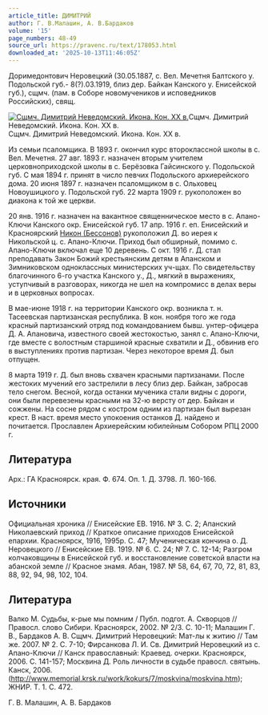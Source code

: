 ```yaml
---
article_title: ДИМИТРИЙ
author: Г. В.Малашин, А. В.Бардаков
volume: '15'
page_numbers: 48-49
source_url: https://pravenc.ru/text/178053.html
downloaded_at: '2025-10-13T11:46:05Z'
---
```


Доримедонтович Неровецкий (30.05.1887, с. Вел. Мечетня Балтского у. Подольской губ.- 8(?).03.1919, близ дер. Байкан Канского у. Енисейской губ.), сщмч. (пам. в Соборе новомучеников и исповедников Российских), свящ.

[![Сщмч. Димитрий Неведомский. Икона. Кон. ХХ в.](https://pravenc.ru/data/527/483/1234/i200.jpg "Кликните для увеличения картинки")](https://pravenc.ru/data/527/483/1234/i400.jpg)Сщмч. Димитрий Неведомский. Икона. Кон. ХХ в.  
Сщмч. Димитрий Неведомский. Икона. Кон. ХХ в.

Из семьи псаломщика. В 1893 г. окончил курс второклассной школы в с. Вел. Мечетня. 27 авг. 1893 г. назначен вторым учителем церковноприходской школы в с. Берёзовка Гайсинского у. Подольской губ. С мая 1894 г. принят в число певчих Подольского архиерейского дома. 20 июня 1897 г. назначен псаломщиком в с. Ольховец Новоушицкого у. Подольской губ. 22 марта 1909 г. рукоположен во диакона к той же церкви.

20 янв. 1916 г. назначен на вакантное священническое место в с. Апано-Ключи Канского окр. Енисейской губ. 17 апр. 1916 г. еп. Енисейский и Красноярский [Никон (Бессонов)](<https://pravenc.ru/text/Никон (Бессонов).html>) рукоположил Д. во иерея к Никольской ц. с. Апано-Ключи. Приход был обширный, помимо с. Апано-Ключи включал еще 10 деревень. С окт. 1916 г. Д. стал преподавать Закон Божий крестьянским детям в Апанском и Зимниковском одноклассных министерских уч-щах. По свидетельству благочинного 6-го участка Канского у., Д., мягкий в выражениях, уступчивый в разговорах, никогда не шел на компромисс в делах веры и в церковных вопросах.

В мае-июне 1918 г. на территории Канского окр. возникла т. н. Тасеевская партизанская республика. В кон. ноября того же года красный партизанский отряд под командованием бывш. унтер-офицера Д. А. Апановича, известного своей жестокостью, занял с. Апано-Ключи, где вместе с волостным старшиной красные схватили и Д., обвинив его в выступлениях против партизан. Через некоторое время Д. был отпущен.

8 марта 1919 г. Д. был вновь схвачен красными партизанами. После жестоких мучений его застрелили в лесу близ дер. Байкан, забросав тело снегом. Весной, когда останки мученика стали видны с дороги, они были перевезены красными на 32-ю версту от дер. Байкан и сожжены. На сосне рядом с костром одним из партизан был вырезан крест. В наст. время место упокоения останков Д. найдено и почитается. Прославлен Архиерейским юбилейным Собором РПЦ 2000 г.

## Литература

Арх.: ГА Красноярск. края. Ф. 674. Оп. 1. Д. 3798. Л. 160-166.

## Источники

Официальная хроника // Енисейские ЕВ. 1916. № 3. С. 2; Апанский Николаевский приход // Краткое описание приходов Енисейской епархии. Красноярск, 1916, 1995р. С. 47; Мученическая кончина о. Д. Неровецкого // Енисейские ЕВ. 1919. № 6. С. 24; № 7. С. 12-14; Разгром колчаковщины в Енисейской губ. и восстановление советской власти на абанской земле // Красное знамя. Абан, 1987. № 58, 64, 67, 70, 72, 81, 83, 88, 92, 94, 98, 102, 104.

## Литература

Валко М. Судьбы, к-рые мы помним / Публ. подгот. А. Скворцов // Правосл. слово Сибири. Красноярск, 2002. № 2/3. С. 10-11; Малашин Г. В., Бардаков А. В. Сщмч. Димитрий Неровецкий: Мат-лы к житию // Там же. 2007. № 2. С. 7-10; Фирсанкова Л. И. Св. Димитрий Неровецкий из с. Апано-Ключи // Канск православный: Краевед. очерки. Красноярск, 2006. С. 141-157; Москвина Д. Роль личности в судьбе правосл. святынь. Канск, 2006. (http://www.memorial.krsk.ru/work/kokurs/7/moskvina/moskvina.htm); ЖНИР. Т. 1. С. 472.

Г. В.  Малашин,   А. В.  Бардаков
